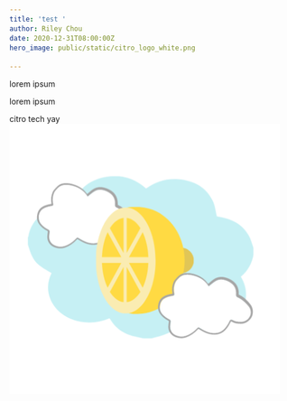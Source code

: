 ```yaml
---
title: 'test '
author: Riley Chou
date: 2020-12-31T08:00:00Z
hero_image: public/static/citro_logo_white.png

---
```

lorem ipsum

lorem ipsum

citro tech yay![](public/static/citro_logo_white.png)